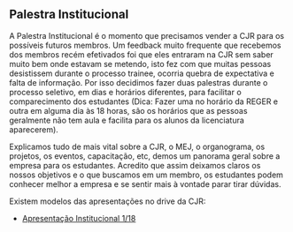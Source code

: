 ## Palestra Institucional

A Palestra Institucional é o momento que precisamos vender a CJR para os possíveis futuros membros. Um feedback muito frequente que recebemos dos membros recém efetivados foi que eles entraram na CJR sem saber muito bem onde estavam se metendo, isto fez com que muitas pessoas desistissem durante o processo trainee, ocorria quebra de expectativa e falta de informação. Por isso decidimos fazer duas palestras durante o processo seletivo, em dias e horários diferentes, para facilitar o comparecimento dos estudantes (Dica: Fazer uma no horário da REGER e outra em alguma dia às 18 horas, são os horários que as pessoas geralmente não tem aula e facilita para os alunos da licenciatura aparecerem). 

Explicamos tudo de mais vital sobre a CJR, o MEJ, o organograma, os projetos, os eventos, capacitação, etc, demos um panorama geral sobre a empresa para os estudantes. Acredito que assim deixamos claros os nossos objetivos e o que buscamos em um membro, os estudantes podem conhecer melhor a empresa e se sentir mais à vontade parar tirar dúvidas.


Existem modelos das apresentações no drive da CJR: 

* [Apresentação Institucional 1/18](https://drive.google.com/drive/u/1/folders/1VR9jPXwRCAhb_44RsCeMpv6lWptWpYyM "Apresentação Institucional 1/18")